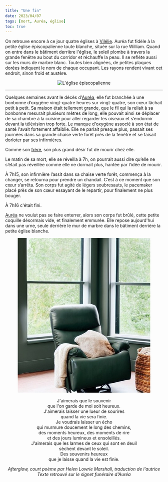 ```yaml
---
title: "Une fin"
date: 2023/04/07
tags: [mort, Auréa, église]
toc: true
---
```


On retrouve encore à ce jour quatre églises à [Vilélie](https://cgermain97.github.io/Feu-de-Foret/post1/). Auréa fut fidèle à la petite église épiscopalienne toute blanche, située sur la rue William. Quand on entre dans le bâtiment derrière l'église, le soleil plombe à travers la grande fenêtre au bout du corridor et réchauffe la peau. Il se reflète aussi sur les murs de marbre blanc. Toutes bien alignées, de petites plaques dorées indiquent le nom de chaque occupant. Les rayons rendent vivant cet endroit, sinon froid et austère.

<DIV STYLE="text-align:center">

![L'église épiscopalienne](../images/église.jpg)

***

<DIV STYLE="text-align:left">

Quelques semaines avant le décès d'[Auréa](https://cgermain97.github.io/Feu-de-Foret/aur%C3%A9a/), elle fut
branchée à une bonbonne d’oxygène vingt-quatre heures sur vingt-quatre, son cœur lâchait petit à
petit. Sa maison était tellement grande, que le fil qui la reliait à sa bonbonne mesurait plusieurs mètres de long, elle pouvait ainsi se déplacer de sa chambre à la cuisine pour aller regarder les oiseaux et s’endormir devant la télévision trop forte. 
Le manque d'oxygène associé à son état de santé l'avait fortement affaiblie. Elle ne parlait presque plus, passait ses journées dans sa grande chaise verte forêt près de la fenêtre et se faisait dorloter par ses infirmières.

Comme son [frère](https://cgermain97.github.io/Feu-de-Foret/posts/hubert/), son plus grand désir fut de mourir chez elle. 

Le matin de sa mort, elle se réveilla à 7h, on pourrait aussi dire qu’elle ne
s’était pas réveillée comme elle ne dormait plus, hantée par l’idée de mourir. 

À 7h15, son infirmière l’assit dans sa chaise verte forêt, commença
à la changer, se retourna pour prendre un
chandail. C’est à ce moment que son cœur s’arrêta. Son corps fut agité de légers
soubresauts, le pacemaker placé près de son cœur essayant de le repartir, pour finalement ne
plus bouger.

À 7h16 c'était fini. 

[Auréa](https://cgermain97.github.io/Feu-de-Foret/aur%C3%A9a/) ne voulut pas se faire enterrer, alors
son corps fut brûlé, cette petite coquille
désormais vide, et finalement emmurée. Elle repose
aujourd'hui dans une urne, seule derrière le mur de marbre dans le bâtiment derrière la petite église blanche.

<DIV STYLE="text-align:center">

![Chaise verte](../images/chaise-verte.jpg)

<DIV STYLE="text-align:center">

J'aimerais que le souvenir 
<br>
que l'on garde de moi soit heureux. 
<br>
J'aimerais laisser une lueur de sourires 
<br>
quand la vie sera finie. 
<br>
Je voudrais laisser un écho 
<br>
qui murmure doucement le long des chemins, 
<br>
des moments heureux, des moments de rire 
<br>
et des jours lumineux et ensoleillés. 
<br>
J'aimerais que les larmes de ceux qui sont en deuil 
<br>
sèchent devant le soleil. 
<br>
Des souvenirs heureux 
<br>
que je laisse quand la vie est finie.

*Afterglow, court poème par Helen Lowrie Marshall, traduction de l'autrice* 
<br>
*Texte retrouvé sur le signet funéraire d'Auréa*